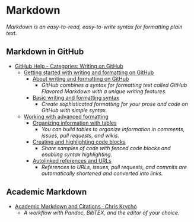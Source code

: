 # Markdown

_Markdown is an easy-to-read, easy-to-write syntax for formatting plain text._


## Markdown in GitHub

- [GitHub Help - Categories: Writing on GitHub](https://help.github.com/categories/writing-on-github/)
  - [Getting started with writing and formatting on GitHub](https://help.github.com/articles/getting-started-with-writing-and-formatting-on-github/)
    - [About writing and formatting on GitHub](https://help.github.com/articles/about-writing-and-formatting-on-github/)
      - _GitHub combines a syntax for formatting text called GitHub Flavored Markdown with a unique writing features._
    - [Basic writing and formatting syntax](https://help.github.com/articles/basic-writing-and-formatting-syntax/)
      - _Create sophisticated formatting for your prose and code on GitHub with simple syntax._
  - [Working with advanced formatting](https://help.github.com/articles/working-with-advanced-formatting/)
    - [Organizing information with tables](https://help.github.com/articles/organizing-information-with-tables/)
      - _You can build tables to organize information in comments, issues, pull requests, and wikis._
    - [Creating and highlighting code blocks](https://help.github.com/articles/creating-and-highlighting-code-blocks/)
      - _Share samples of code with fenced code blocks and enabling syntax highlighting._
    - [Autolinked references and URLs](https://help.github.com/articles/autolinked-references-and-urls/)
      - _References to URLs, issues, pull requests, and commits are automatically shortened and converted into links._


## Academic Markdown

- [Academic Markdown and Citations · Chris Krycho](http://www.chriskrycho.com/2015/academic-markdown-and-citations.html)
  - _A workflow with Pandoc, BibTEX, and the editor of your choice._
